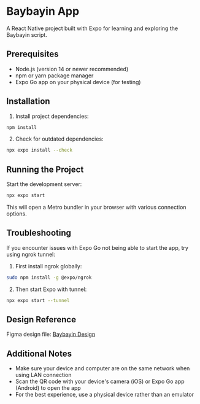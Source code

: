 # Baybayin App

A React Native project built with Expo for learning and exploring the Baybayin script.

## Prerequisites

- Node.js (version 14 or newer recommended)
- npm or yarn package manager
- Expo Go app on your physical device (for testing)

## Installation

1. Install project dependencies:
```bash
npm install
```

2. Check for outdated dependencies:
```bash
npx expo install --check
```

## Running the Project

Start the development server:
```bash
npx expo start
```

This will open a Metro bundler in your browser with various connection options.

## Troubleshooting

If you encounter issues with Expo Go not being able to start the app, try using ngrok tunnel:

1. First install ngrok globally:
```bash
sudo npm install -g @expo/ngrok
```

2. Then start Expo with tunnel:
```bash
npx expo start --tunnel
```

## Design Reference

Figma design file: [Baybayin Design](https://www.figma.com/design/oHqRPBcqrhYWj2iaQaOaVc/Baybayin?node-id=0-1&t=1xfXnvZKVIBAlr6r-1)

## Additional Notes

- Make sure your device and computer are on the same network when using LAN connection
- Scan the QR code with your device's camera (iOS) or Expo Go app (Android) to open the app
- For the best experience, use a physical device rather than an emulator
